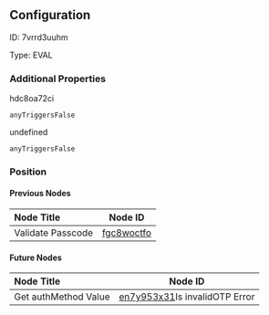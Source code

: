 # <nil>
## Configuration
ID:  7vrrd3uuhm

Type: EVAL 







### Additional Properties
hdc8oa72ci
```string 
anyTriggersFalse
```


undefined
```string 
anyTriggersFalse
```





### Position

#### Previous Nodes
| Node Title | Node ID |
| :------------- | ------------ |
| Validate Passcode | [fgc8woctfo](./fgc8woctfo.md) | 
 
 #### Future Nodes
| Node Title | Node ID |
| :------------- | ------------ |
| Get authMethod Value |[en7y953x31](./en7y953x31.md)Is invalidOTP Error |[hdc8oa72ci](./hdc8oa72ci.md) | 